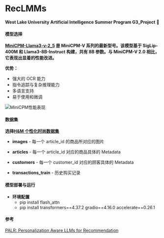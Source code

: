 # RecLMMs

**West Lake University Artificial Intelligence Summer Program G3_Project** :rocket:

#### 模型选择

**[MiniCPM-Llama3-v-2_5][1] 是 MiniCPM-V 系列的最新型号。该模型基于 SigLip-400M 和 Llama3-8B-Instruct 构建，共有 8B 参数。与 MiniCPM-V 2.0 相比，它表现出显着的性能改进。**

**优势：**

- 强大的 OCR 能力
- 指令追踪与复杂推理能力
- 多语言支持
- 易于使用和微调

![MiniCPM性能表现](https://cdn-uploads.huggingface.co/production/uploads/64abc4aa6cadc7aca585dddf/v2KE3wqQgM05ZW3dH2wbx.png)

[1]: (https://huggingface.co/openbmb/MiniCPM-Llama3-V-2_5)

#### 数据集

**选择[H&M 个性化时尚数据集][3]**

- **images** - 每一个 article_id 的商品所对应的图片

- **articles** - 每一个 article_id 对应的商品具体的 Metadata

- **customers** - 每一个 customer_id 对应的顾客具体的 Metadata

- **transactions_train** - 历史购买记录

[3]: https://www.kaggle.com/competitions/h-and-m-personalized-fashion-recommendations/overview

#### 模型部署与运行

- **环境配置**
  - pip install flash_attn
  - pip install transformers==4.37.2 gradio==4.16.0 accelerate==0.26.1

#### 参考

[PALR: Personalization Aware LLMs for Recommendation][2]

[2]: https://arxiv.org/abs/2305.07622
